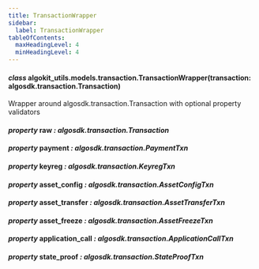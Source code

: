 ```yaml
---
title: TransactionWrapper
sidebar:
  label: TransactionWrapper
tableOfContents:
  maxHeadingLevel: 4
  minHeadingLevel: 4
---
```


#### _class_ algokit_utils.models.transaction.TransactionWrapper(transaction: algosdk.transaction.Transaction)

Wrapper around algosdk.transaction.Transaction with optional property validators

#### _property_ raw _: algosdk.transaction.Transaction_

#### _property_ payment _: algosdk.transaction.PaymentTxn_

#### _property_ keyreg _: algosdk.transaction.KeyregTxn_

#### _property_ asset_config _: algosdk.transaction.AssetConfigTxn_

#### _property_ asset_transfer _: algosdk.transaction.AssetTransferTxn_

#### _property_ asset_freeze _: algosdk.transaction.AssetFreezeTxn_

#### _property_ application_call _: algosdk.transaction.ApplicationCallTxn_

#### _property_ state_proof _: algosdk.transaction.StateProofTxn_
